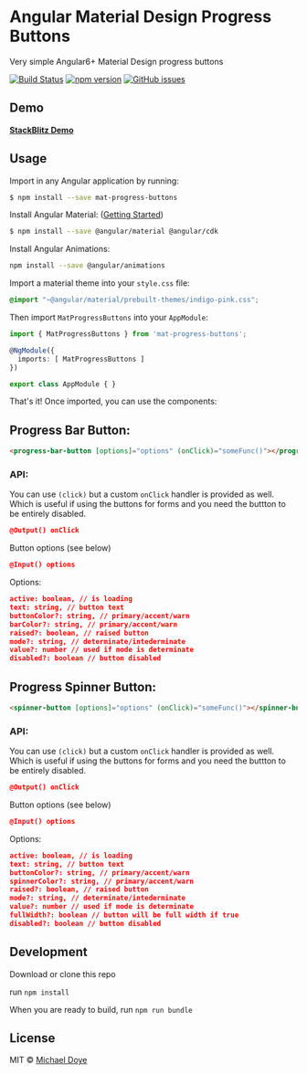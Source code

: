 # Angular Material Design Progress Buttons 
Very simple Angular6+ Material Design progress buttons


[![Build Status](https://travis-ci.org/michaeldoye/mat-progress-buttons.svg?branch=master)](https://travis-ci.org/michaeldoye/mat-progress-buttons) [![npm version](https://badge.fury.io/js/mat-progress-buttons.svg)](https://www.npmjs.com/package/mat-progress-buttons)  [![GitHub issues](https://img.shields.io/github/issues/michaeldoye/mat-progress-buttons.svg)](https://github.com/michaeldoye/mat-progress-buttons/issues)

## Demo

[**StackBlitz Demo**](https://stackblitz.com/edit/mat-progress-buttons-demo)


## Usage

Import in any Angular application by running:

```bash
$ npm install --save mat-progress-buttons
```

Install Angular Material: ([Getting Started](https://material.angular.io/guide/getting-started))

```bash
$ npm install --save @angular/material @angular/cdk
```

Install Angular Animations:

```bash
npm install --save @angular/animations
```

Import a material theme into your `style.css` file:

```css
@import "~@angular/material/prebuilt-themes/indigo-pink.css";
```


Then import `MatProgressButtons` into your `AppModule`:

```typescript
import { MatProgressButtons } from 'mat-progress-buttons';

@NgModule({
  imports: [ MatProgressButtons ]
})

export class AppModule { }
```

That's it! Once imported, you can use the components:

## Progress Bar Button:

```html
<progress-bar-button [options]="options" (onClick)="someFunc()"></progress-bar-button>

```
### API:

You can use `(click)` but a custom `onClick` handler is provided as well. Which is useful if using the buttons for forms and you need the buttton to be entirely disabled.

```json
@Output() onClick
```

Button options (see below)

```json
@Input() options
```


Options:

```json
active: boolean, // is loading
text: string, // button text
buttonColor?: string, // primary/accent/warn
barColor?: string, // primary/accent/warn
raised?: boolean, // raised button
mode?: string, // determinate/intederminate
value?: number // used if mode is determinate
disabled?: boolean // button disabled
```

## Progress Spinner Button:

```html 
<spinner-button [options]="options" (onClick)="someFunc()"></spinner-button>
```

### API:

You can use `(click)` but a custom `onClick` handler is provided as well. Which is useful if using the buttons for forms and you need the buttton to be entirely disabled.

```json
@Output() onClick
```

Button options (see below)

```json
@Input() options
```

Options:

```json
active: boolean, // is loading
text: string, // button text
buttonColor?: string, // primary/accent/warn
spinnerColor?: string, // primary/accent/warn
raised?: boolean, // raised button
mode?: string, // determinate/intederminate
value?: number // used if mode is determinate
fullWidth?: boolean // button will be full width if true
disabled?: boolean // button disabled
```

## Development

Download or clone this repo

run `npm install`

When you are ready to build, run `npm run bundle`


## License

MIT © [Michael Doye](mailto:michaeldoye[@]gmail.com)
